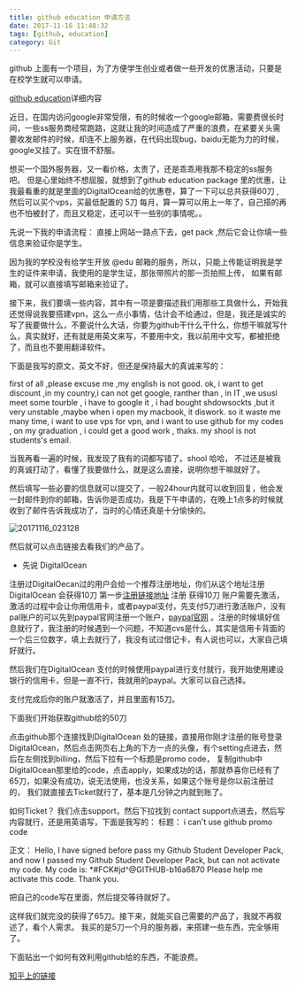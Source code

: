 ```yaml
---
title: github education 申请方法
date: 2017-11-16 11:48:32
tags: [github, education]
category: Git
---
```


github 上面有一个项目，为了方便学生创业或者做一些开发的优惠活动，只要是在校学生就可以申请。

[github education](https://education.github.com/pack)详细内容

近日，在国内访问google非常受限，有的时候收一个google邮箱，需要费很长时间，一些ss服务商经常跑路，这就让我的时间造成了严重的浪费，在紧要关头需要收发邮件的时候，却连不上服务器，在代码出现bug，baidu无能为力的时候，google又挂了。实在很不舒服。

想买一个国外服务器，又一看价格，太贵了，还是乖乖用我那不稳定的ss服务吧。 但是心里始终不想屈服，就想到了github education package 里的优惠，让我最看重的就是里面的DigitalOcean给的优惠卷，算了一下可以总共获得60刀 , 然后可以买个vps，买最低配置的 5刀 每月，算一算可以用上一年了，自己搭的再也不怕被封了，而且又稳定，还可以干一些别的事情呢。。

<!-- more -->

先说一下我的申请流程：
直接上网站一路点下去，get pack ,然后它会让你填一些信息来验证你是学生。

因为我的学校没有给学生开放 @edu 邮箱的服务，所以，只能上传能证明我是学生的证件来申请，我使用的是学生证，那张带照片的那一页拍照上传，
如果有邮箱，就可以直接填写邮箱来验证了。

接下来，我们要填一些内容，其中有一项是要描述我们用那些工具做什么，开始我还觉得说我要搭建vpn，这么一点小事情，估计会不给通过，但是，我还是诚实的写了我要做什么，不要说什么大话，你要为github干什么干什么，你想干嘛就写什么，真实就好，还有就是用英文来写，不要用中文，我以前用中文写，都被拒绝了，而且也不要用翻译软件。

下面是我写的原文，英文不好，但还是保持最大的真诚来写的：

first of all ,please excuse me ,my english is not good. ok, i want to get discount ,in my country,i can not get google, ranther than , in IT ,we ususl meet some tourble , i have to google it , i had bought shdowsockts ,but it very unstable ,maybe when i open my macbook, it diswork. so it waste me many time, i want to use vps for vpn, and i want to use github for my codes , on my graduation , i could get a good work , thaks.
my shool is not students's email.

当我再看一遍的时候，我发现了我有的词都写错了。shool  哈哈， 不过还是被我的真诚打动了，看懂了我要做什么，就是这么直接，说明你想干嘛就好了。

然后填写一些必要的信息就可以提交了，一般24hour内就可以收到回复，他会发一封邮件到你的邮箱，告诉你是否成功，我是下午申请的，在晚上1点多的时候就收到了邮件告诉我成功了，当时的心情还真是十分愉快的。

![20171116_023128](/media/20171116_023128.png)

然后就可以点击链接去看我们的产品了。

* 先说 DigitalOcean 

注册过DigitalOecan过的用户会给一个推荐注册地址，你们从这个地址注册DigitalOcean 会获得10刀
第一步[注册链接地址](https://m.do.co/c/cdd31cc97a15) 注册 获得10刀
账户需要先激活，激活的过程中会让你用信用卡，或者paypal支付，先支付5刀进行激活账户，没有pal账户的可以先到paypal官网注册一个账户，[paypal官网](https://www.paypal.com/c2/home) 。注册的时候填好信息就行了，我注册的时候遇到一个问题，不知道cvs是什么，其实是信用卡背面的一个后三位数字，填上去就行了，我没有试过借记卡，有人说也可以，大家自己填好就行。

然后我们在DigitalOcean 支付的时候使用paypal进行支付就行，我开始使用建设银行的信用卡，但是一直不行，我就用的paypal。大家可以自己选择。

支付完成后你的账户就激活了，并且里面有15刀。

下面我们开始获取github给的50刀

点击github那个连接找到DigitalOcean 处的链接，直接用你刚才注册的账号登录DigitalOcean，然后点击网页右上角的下方一点的头像，有个setting点进去，然后在左侧找到billing，然后下拉有一个标题是promo code，
复制github中DigitalOcean那里给的code，点击apply，如果成功的话，那就恭喜你已经有了65刀，如果没有成功，说无法使用，也没关系，如果这个账号是你以前注册过的， 我们就直接去Ticket就行了，基本是几分钟之内就到账了。

如何Ticket？
我们点击support，然后下拉找到 contact support点进去，然后写内容就行，还是用英语写，下面是我写的：
标题：
i can't use github promo code

正文：
Hello, I have signed before pass my Github Student Developer Pack, 
and now I passed my Github Student Developer Pack, but can not activate my code. My code is: *#FCK#jd^@GITHUB-b16a6870 Please help me activate this code. Thank you.

把自己的code写在里面，然后提交等待就好了。

这样我们就完没的获得了65刀。接下来，就能买自己需要的产品了，我就不再叙述了，看个人需求。
我买的是5刀一个月的服务器，来搭建一些东西，完全够用了。

下面贴出一个如何有效利用github给的东西，不能浪费。

[知乎上的链接](https://www.zhihu.com/question/25868778)




